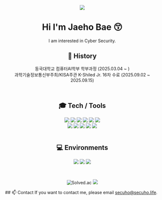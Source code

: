 <div align="center">
<div>
    <img src="https://capsule-render.vercel.app/api?type=waving&height=200&color=gradient&customColorList=2&text=Secuho&fontSize=55&fontAlign=75&fontAlignY=37" />
</div>

<h1 style="text-align:center"> Hi I'm Jaeho Bae 😙</h1>
I am interested in Cyber Security.

## 📝 History
동국대학교 컴퓨터AI학부 학부과정 (2025.03.04 ~ ) <br>
과학기술정보통신부주최/KISA주관 K-Shiled Jr. 16차 수료 (2025.09.02 ~ 2025.09.15) <br>

<br>

## 🎓 Tech / Tools
<div align="center">
    <img src="https://img.shields.io/badge/C-%23A8B9CC.svg?&style=for-the-badge&logo=C&logoColor=black" />
    <img src="https://img.shields.io/badge/python-%233776AB.svg?&style=for-the-badge&logo=python&logoColor=white" />
    <img src="https://img.shields.io/badge/mysql-%234479A1.svg?&style=for-the-badge&logo=mysql&logoColor=white" />
    <img src="https://img.shields.io/badge/html5-%23E34F26.svg?&style=for-the-badge&logo=html5&logoColor=white" />
    <img src="https://img.shields.io/badge/javascript-%23F7DF1E.svg?&style=for-the-badge&logo=javascript&logoColor=black" />
    <img src="https://img.shields.io/badge/css3-%231572B6.svg?&style=for-the-badge&logo=css3&logoColor=white" />
<br>
    <img src="https://img.shields.io/badge/apache-%23D22128.svg?&style=for-the-badge&logo=apache&logoColor=white" />
    <img src="https://img.shields.io/badge/nginx-%23269539.svg?&style=for-the-badge&logo=nginx&logoColor=white" />
    <img src="https://img.shields.io/badge/docker-%232496ED.svg?&style=for-the-badge&logo=docker&logoColor=white" />
    <img src="https://img.shields.io/badge/portainer-13BEF9.svg?style=for-the-badge&logo=portainer&logoColor=black" />
    <img src="https://img.shields.io/badge/wireshark-%231679A7.svg?&style=for-the-badge&logo=wireshark&logoColor=white" />
</div>

<br>

## 💻 Environments
<div align="center">
    <img src="https://img.shields.io/badge/ubuntu-%23E95420.svg?&style=for-the-badge&logo=ubuntu&logoColor=white" />
    <img src="https://img.shields.io/badge/kali%20linux-%23557C94.svg?&style=for-the-badge&logo=kali%20linux&logoColor=white" />
    <img src="https://img.shields.io/badge/synology-%23B5B5B6.svg?&style=for-the-badge&logo=synology&logoColor=black" />
</div>

<br>

##
![Solved.ac](http://mazassumnida.wtf/api/v2/generate_badge?boj=secuho)
<img src="http://mazandi.herokuapp.com/api?handle=secuho&theme=warm"/>

<div align="left">
## 📫 Contact
    If you want to contact me, please email <a href="mailto:secuho@secuho.life">secuho@secuho.life</a>.
</div>
